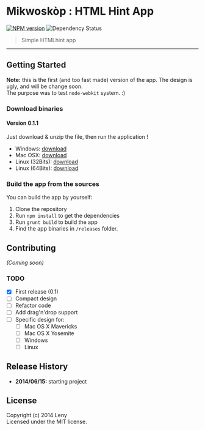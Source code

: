 # Mikwoskòp : HTML Hint App

[![NPM version](http://img.shields.io/npm/v/htmlhint-app.svg)](https://www.npmjs.org/package/htmlhint-app) 
![Dependency Status](https://david-dm.org/mikwoskop/htmlhint-app.svg)

> Simple HTMLhint app

* * *

## Getting Started

**Note:** this is the first (and too fast made) version of the app. The design is ugly, and will be change soon.  
The purpose was to test `node-webkit` system. :)

### Download binaries

#### Version 0.1.1

Just download & unzip the file, then run the application !

* Windows: [download](https://github.com/mikwoskop/htmlhint-app/raw/bb64167337d95824af506f62c447940e32a8773b/releases/win/mikwoskop-htmlhint.zip)
* Mac OSX: [download](https://github.com/mikwoskop/htmlhint-app/raw/bb64167337d95824af506f62c447940e32a8773b/releases/mac/mikwoskop-htmlhint.zip)
* Linux (32Bits): [download](https://github.com/mikwoskop/htmlhint-app/raw/bb64167337d95824af506f62c447940e32a8773b/releases/linux32/mikwoskop-htmlhint.zip)
* Linux (64Bits): [download](https://github.com/mikwoskop/htmlhint-app/raw/bb64167337d95824af506f62c447940e32a8773b/releases/linux64/mikwoskop-htmlhint.zip)

### Build the app from the sources

You can build the app by yourself:

1. Clone the repository
2. Run `npm install` to get the dependencies
3. Run `grunt build` to build the app
4. Find the app binaries in `/releases` folder.

## Contributing

_(Coming soon)_

### TODO

* [x] First release (0.1)
* [ ] Compact design
* [ ] Refactor code
* [ ] Add drag'n'drop support
* [ ] Specific design for:
    * [ ] Mac OS X Mavericks
    * [ ] Mac OS X Yosemite
    * [ ] Windows
    * [ ] Linux

## Release History

* **2014/06/15:** starting project

## License
Copyright (c) 2014 Leny  
Licensed under the MIT license.
